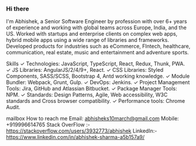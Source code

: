 ### Hi there

I'm Abhishek, a Senior Software Engineer by profession with over 6+ years of experience and working with global teams across Europe, India, and the US.
Worked with startups and enterprise clients on complex web apps, hybrid mobile apps using a wide range of libraries and frameworks.
Developed products for industries such as eCommerce, FIntech, healthcare, communication, real estate, music and entertainment and adventure sports.

Skills
✓ Technologies: JavaScript, TypeScript, React, Redux, Thunk, PWA.
✓ JS Libraries: AngularJS/2/4/9+, React.
✓ CSS Libraries: Styled Components, SASS/SCSS, Bootstrap 4, Antd working knowledge.
✓ Module Bundler: Webpack, Grunt, Gulp.
✓ DevOps: Jenkins.
✓ Project Management Tools: Jira, GitHub and Atlassian Bitbucket.
✓ Package Manager Tools: NPM.
✓ Standards: Design Patterns, Agile, Web accessibility, W3C standards and Cross browser compatibility.
✓ Performance tools: Chrome Audit.

mailbox How to reach me
Email: abhisheks10march@gmail.com
Mobile: +919996614765
Stack OverFlow :- https://stackoverflow.com/users/3932773/abhishek
LinkedIn:- https://www.linkedin.com/in/abhishek-sharma-a5b157a9/
